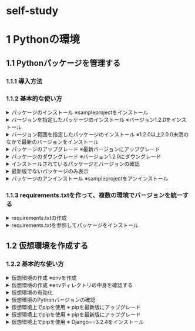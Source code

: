 # self-study
# 1 Pythonの環境
## 1.1 Pythonパッケージを管理する
### 1.1.1 導入方法
### 1.1.2 基本的な使い方
<details><summary>
パッケージのインストール
※sampleprojectをインストール  
</summary><div>
pip install sampleproject
</div></details>

<details><summary>
バージョンを指定したパッケージのインストール
※バージョン1.2.0をインストール
</summary><div>
pip install sampleproject==1.2.0
</div></details>

<details><summary>
バージョン範囲を指定したパッケージのインストール
※1.2.0以上2.0.0未満のなかで最新のバージョンをインストール
</summary><div>
pip install "sampleproject>=1.2.0<2.0.0"
</div></details>

<details><summary>
パッケージのアップグレード
※最新バージョンにアップグレード
</summary><div>
pip install --upgrade sampleproject
</div></details>

<details><summary>
パッケージのダウングレード
※バージョン1.2.0にダウングレード
</summary><div>
pip install --upgrade sampleproject==1.2.0
</div></details>

<details><summary>
インストールされているパッケージとバージョンの確認
</summary><div>
pip list
</div></details>

<details><summary>
最新版でないパッケージのみ表示
</summary><div>
pip list --outdated
</div></details>

<details><summary>
パッケージのアンインストール
※sampleprojectをアンインストール
</summary><div>
pip uninstall sampleproject
</div></details>

### 1.1.3 requirements.txtを作って、複数の環境でバージョンを統一する
<details><summary>
requirements.txtの作成
</summary><div>
pip freeze > requirements.txt
</div></details>

<details><summary>
requirements.txtを参照してパッケージをインストール
</summary><div>
pip install -r requirements.txt
</div></details>

## 1.2 仮想環境を作成する
### 1.2.2 基本的な使い方
<details><summary>
仮想環境の作成
※envを作成
</summary><div>
python -m venv .env
</div></details>

<details><summary>
仮想環境の作成
※envディレクトリの中身を確認する
</summary><div>
ls -l .env
</div></details>

<details><summary>
仮想環境の有効化
</summary><div>
.env\Scripts\Activate.ps1
</div></details>

<details><summary>
仮想環境のPythonバージョンの確認
</summary><div>
python -V
</div></details>

<details><summary>
仮想環境上でpipを使用
※ pipを最新版にアップグレード
</summary><div>
pip install --upgrade pip
</div></details>

<details><summary>
仮想環境上でpipを使用
※ pipを最新版にアップグレード
</summary><div>
pip install --upgrade pip
</div></details>

<details><summary>
仮想環境上でpipを使用
※ Django==3.2.4をインストール
</summary><div>
pip install Django==3.2.4

</div></details>
